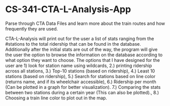# CS-341-CTA-L-Analysis-App

Parse through CTA Data Files and learn more about the train routes and how frequently they are used.



CTA-L-Analysis will print out for the user a list of stats ranging from the #stations to the total ridership that can be found in the database. Additionally after the initial stats are out of the way, the program will give the user the option to browse the information on the database according to what option they want to choose. The options that I have designed for the user are 1) look for station name using wildcards, 2.) printing ridership across all stations, 3.) Top-10 stations (based on ridership), 4.) Least 10 stations (based on ridership), 5.) Search for stations based on line color (returns name, and if its wheelchair accessible), 6.) Ridership per month (Can be plotted in a graph for better visualization). 7.) Comparing the stats between two stations during a certain year (This can also be plotted)., 8.) Choosing a train line color to plot out in the map.
